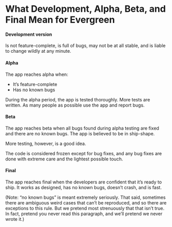 # What Development, Alpha, Beta, and Final Mean for Evergreen

#### Development version

Is not feature-complete, is full of bugs, may not be at all stable, and is liable to change wildly at any minute.

#### Alpha

The app reaches alpha when:

* It’s feature-complete
* Has no known bugs

During the alpha period, the app is tested thoroughly. More tests are written. As many people as possible use the app and report bugs.

#### Beta

The app reaches beta when all bugs found during alpha testing are fixed and there are no known bugs. The app is believed to be in ship-shape.

More testing, however, is a good idea.

The code is considered frozen except for bug fixes, and any bug fixes are done with extreme care and the lightest possible touch.

#### Final

The app reaches final when the developers are confident that it’s ready to ship. It works as designed, has no known bugs, doesn’t crash, and is fast.

(Note: “no known bugs” is meant extremely seriously. That said, sometimes there are ambiguous weird cases that can’t be reproduced, and so there are exceptions to this rule. But we pretend most strenuously that that isn’t true. In fact, pretend you never read this paragraph, and we’ll pretend we never wrote it.)